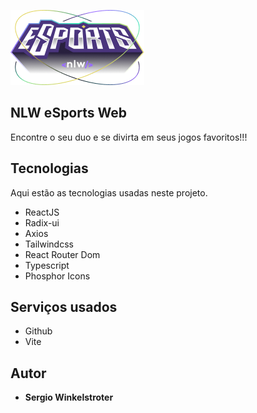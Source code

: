 ![Logo of the project](https://github.com/sergiowinkelstroter/NLWeSport-ignite-mobile/blob/main/src/assets/logo-nlw-esports.png)

## NLW eSports Web

Encontre o seu duo e se divirta em seus jogos favoritos!!!

## Tecnologias

Aqui estão as tecnologias usadas neste projeto.

- ReactJS
- Radix-ui
- Axios
- Tailwindcss
- React Router Dom
- Typescript
- Phosphor Icons

## Serviços usados

- Github
- Vite

## Autor

- **Sergio Winkelstroter**
